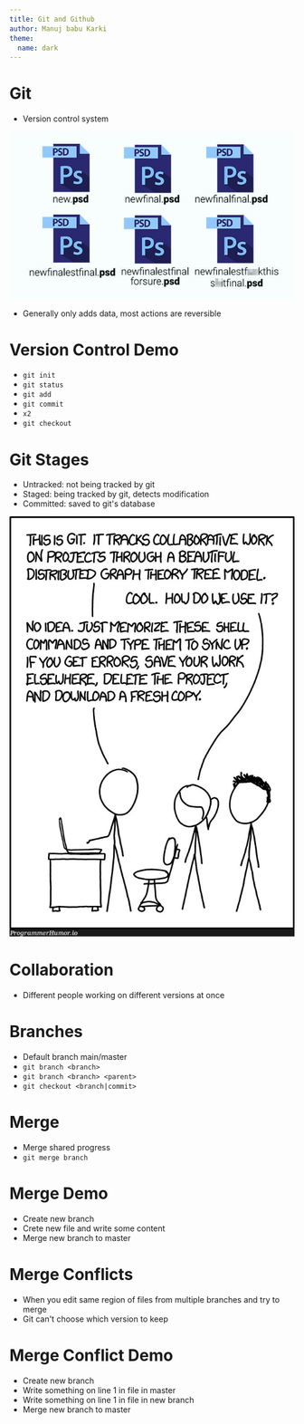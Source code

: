 ```yaml
---
title: Git and Github
author: Manuj babu Karki
theme:
  name: dark
---
```


# Git

<!-- incremental_lists: true -->
<!-- pause -->

- Version control system
<!-- pause -->

![image](final.jpg)

<!-- pause -->

- Generally only adds data, most actions are reversible

<!--end_slide-->

# Version Control Demo

<!-- incremental_lists: true -->

- `git init`
- `git status`
- `git add`
- `git commit`
- `x2`
- `git checkout`

<!--end_slide-->

# Git Stages

<!-- incremental_lists: true -->

- Untracked: not being tracked by git
- Staged: being tracked by git, detects modification
- Committed: saved to git's database
<!--end_slide-->

![git](git.jpg)

<!--end_slide-->

# Collaboration

<!-- pause -->

- Different people working on different versions at once
<!--end_slide-->

# Branches

<!-- pause -->
<!-- incremental_lists: true -->

- Default branch main/master
- `git branch <branch>`
- `git branch <branch> <parent>`
- `git checkout <branch|commit>`
<!--end_slide-->

# Merge

<!-- pause -->
<!-- incremental_lists: true -->

- Merge shared progress
- `git merge branch`
<!--end_slide-->

# Merge Demo

<!-- pause -->
<!-- incremental_lists: true -->

- Create new branch
- Crete new file and write some content
- Merge new branch to master
<!--end_slide-->

# Merge Conflicts

<!-- pause -->
<!-- incremental_lists: true -->

- When you edit same region of files from multiple branches and try to merge
- Git can't choose which version to keep
<!--end_slide-->

# Merge Conflict Demo

<!-- pause -->
<!-- incremental_lists: true -->

- Create new branch
- Write something on line 1 in file in master
- Write something on line 1 in file in new branch
- Merge new branch to master

